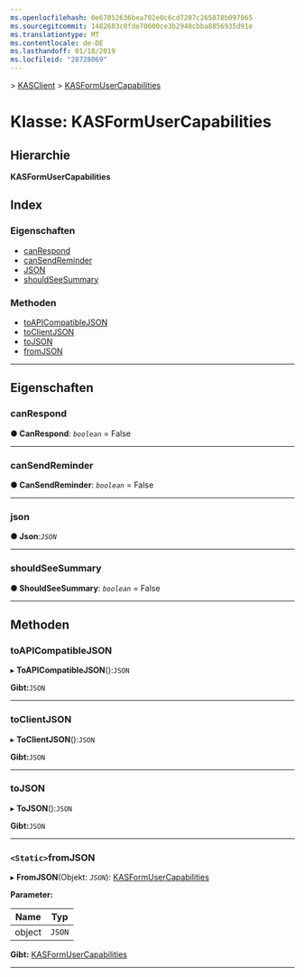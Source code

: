 ```yaml
---
ms.openlocfilehash: 0e67052636bea702e0c6cd7207c265878b097065
ms.sourcegitcommit: 1482683c0fde70600ce3b2948cbba8856935d91e
ms.translationtype: MT
ms.contentlocale: de-DE
ms.lasthandoff: 01/18/2019
ms.locfileid: "28728069"
---
```

[](../README.md) > [KASClient](../modules/kasclient.md) > [KASFormUserCapabilities](../classes/kasclient.kasformusercapabilities.md)

# <a name="class-kasformusercapabilities"></a>Klasse: KASFormUserCapabilities

## <a name="hierarchy"></a>Hierarchie

**KASFormUserCapabilities**

## <a name="index"></a>Index 

### <a name="properties"></a>Eigenschaften

* [canRespond](kasclient.kasformusercapabilities.md#canrespond)
* [canSendReminder](kasclient.kasformusercapabilities.md#cansendreminder)
* [JSON](kasclient.kasformusercapabilities.md#json)
* [shouldSeeSummary](kasclient.kasformusercapabilities.md#shouldseesummary)
### <a name="methods"></a>Methoden

* [toAPICompatibleJSON](kasclient.kasformusercapabilities.md#toapicompatiblejson)
* [toClientJSON](kasclient.kasformusercapabilities.md#toclientjson)
* [toJSON](kasclient.kasformusercapabilities.md#tojson)
* [fromJSON](kasclient.kasformusercapabilities.md#fromjson)

---

## <a name="properties"></a>Eigenschaften

<a id="canrespond"></a>

###  <a name="canrespond"></a>canRespond

**● CanRespond**: *`boolean`* = False

___

<a id="cansendreminder"></a>

###  <a name="cansendreminder"></a>canSendReminder

**● CanSendReminder**: *`boolean`* = False

___

<a id="json"></a>

###  <a name="json"></a>json

**● Json**:*`JSON`*

___

<a id="shouldseesummary"></a>

###  <a name="shouldseesummary"></a>shouldSeeSummary

**● ShouldSeeSummary**: *`boolean`* = False

___

## <a name="methods"></a>Methoden

<a id="toapicompatiblejson"></a>

###  <a name="toapicompatiblejson"></a>toAPICompatibleJSON

▸ **ToAPICompatibleJSON**():`JSON`

**Gibt:**`JSON`

___

<a id="toclientjson"></a>

###  <a name="toclientjson"></a>toClientJSON

▸ **ToClientJSON**():`JSON`

**Gibt:**`JSON`

___

<a id="tojson"></a>

###  <a name="tojson"></a>toJSON

▸ **ToJSON**():`JSON`

**Gibt:**`JSON`

___

<a id="fromjson"></a>

### <a name="static-fromjson"></a>`<Static>`fromJSON

▸ **FromJSON**(Objekt: *`JSON`*): [KASFormUserCapabilities](kasclient.kasformusercapabilities.md)

**Parameter:**

| Name | Typ |
| ------ | ------ |
| object | `JSON` |

**Gibt:** [KASFormUserCapabilities](kasclient.kasformusercapabilities.md)

___

